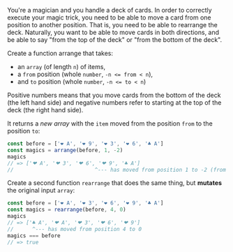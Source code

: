 You're a magician and you handle a deck of cards. In order to correctly execute your magic trick, you need to be able to move a card from one position to another position. That is, you need to be able to rearrange the deck. Naturally, you want to be able to move cards in both directions, and be able to say "from the top of the deck" or "from the bottom of the deck".

Create a function arrange that takes:

- an `array` (of length `n`) of items,
- a `from` position (whole `number`, `-n <= from < n`),
- and `to` position (whole `number`, `-n <= to < n`)

Positive numbers means that you move cards from the bottom of the deck (the left hand side) and negative numbers refer to starting at the top of the deck (the right hand side).

It returns a *new array* with the `item` moved from the position `from` to the position `to`:

```js
const before = ['❤ A', '❤ 9', '❤ 3', '❤ 6', '♣ A']
const magics = arrange(before, 1, -2)
magics
// => ['❤ A', '❤ 3', '❤ 6', '❤ 9', '♣ A']
//                          ^--- has moved from position 1 to -2 (from the right side)
```

Create a second function `rearrange` that does the same thing, but **mutates** the original input `array`:

```js
const before = ['❤ A', '❤ 3', '❤ 6', '❤ 9', '♣ A']
const magics = rearrange(before, 4, 0)
magics
// => ['♣ A', '❤ A', '❤ 3', '❤ 6', '❤ 9']
//      ^--- has moved from position 4 to 0
magics === before
// => true
```